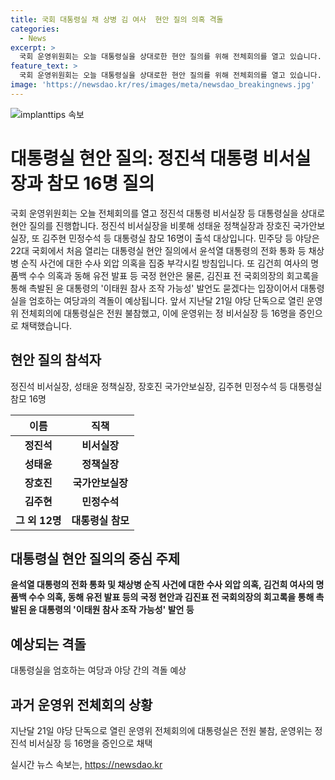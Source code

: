 ```yaml
---
title: 국회 대통령실 채 상병 김 여사  현안 질의 의혹 격돌
categories:
  - News
excerpt: >
  국회 운영위원회는 오늘 대통령실을 상대로한 현안 질의를 위해 전체회의를 열고 있습니다. 대통령실 참모 16명이 출석해 논의에 참여할 예정이며, 야당은 윤석열 대통령의 외압 의혹과 김건희 여사의 수수 의혹 등을 집중 조명할 계획입니다. 또한, 김진표 전 국회의장의 회고록을 통해 대통령의 이태원 참사 조작 가능성 발언에 대한 질의도 예상되고 있습니다. 이에 여당과의 갈등이 예상되며, 이 전체회의는 야당이 단독으로 열었던 전체회의에 대응한 조치로 이루어지고 있습니다.
feature_text: >
  국회 운영위원회는 오늘 대통령실을 상대로한 현안 질의를 위해 전체회의를 열고 있습니다. 대통령실 참모 16명이 출석해 논의에 참여할 예정이며, 야당은 윤석열 대통령의 외압 의혹과 김건희 여사의 수수 의혹 등을 집중 조명할 계획입니다. 또한, 김진표 전 국회의장의 회고록을 통해 대통령의 이태원 참사 조작 가능성 발언에 대한 질의도 예상되고 있습니다. 이에 여당과의 갈등이 예상되며, 이 전체회의는 야당이 단독으로 열었던 전체회의에 대응한 조치로 이루어지고 있습니다.
image: 'https://newsdao.kr/res/images/meta/newsdao_breakingnews.jpg'
---
```


<p><img src="https://newsdao.kr/res/images/meta/newsdao_breakingnews.jpg" alt="implanttips 속보" /></p>

<h1>대통령실 현안 질의: 정진석 대통령 비서실장과 참모 16명 질의</h1>

<p data-ke-size="size16">국회 운영위원회는 오늘 전체회의를 열고 정진석 대통령 비서실장 등 대통령실을 상대로 현안 질의를 진행합니다. 정진석 비서실장을 비롯해 성태윤 정책실장과 장호진 국가안보실장, 또 김주현 민정수석 등 대통령실 참모 16명이 출석 대상입니다. 민주당 등 야당은 22대 국회에서 처음 열리는 대통령실 현안 질의에서 윤석열 대통령의 전화 통화 등 채상병 순직 사건에 대한 수사 외압 의혹을 집중 부각시킬 방침입니다. 또 김건희 여사의 명품백 수수 의혹과 동해 유전 발표 등 국정 현안은 물론, 김진표 전 국회의장의 회고록을 통해 촉발된 윤 대통령의 '이태원 참사 조작 가능성' 발언도 묻겠다는 입장이어서 대통령실을 엄호하는 여당과의 격돌이 예상됩니다. 앞서 지난달 21일 야당 단독으로 열린 운영위 전체회의에 대통령실은 전원 불참했고, 이에 운영위는 정 비서실장 등 16명을 증인으로 채택했습니다.</p>

<h2 data-ke-size="size26">현안 질의 참석자</h2>

<p data-ke-size="size16">정진석 비서실장, 성태윤 정책실장, 장호진 국가안보실장, 김주현 민정수석 등 대통령실 참모 16명</p>

<table>
<thead>
<tr>
<th style="text-align: center;">이름</th>
<th style="text-align: center;">직책</th>
</tr>
</thead>
<tbody>
<tr>
<td style="text-align: center; height: 17px;"><b>정진석</b></td>
<td style="text-align: center; height: 17px;"><b>비서실장</b></td>
</tr>
<tr>
<td style="text-align: center; height: 17px;"><b>성태윤</b></td>
<td style="text-align: center; height: 17px;"><b>정책실장</b></td>
</tr>
<tr>
<td style="text-align: center; height: 17px;"><b>장호진</b></td>
<td style="text-align: center; height: 17px;"><b>국가안보실장</b></td>
</tr>
<tr>
<td style="text-align: center; height: 17px;"><b>김주현</b></td>
<td style="text-align: center; height: 17px;"><b>민정수석</b></td>
</tr>
<tr>
<td style="text-align: center; height: 17px;"><b>그 외 12명</b></td>
<td style="text-align: center; height: 17px;"><b>대통령실 참모</b></td>
</tr>
</tbody>
</table>

<h2 data-ke-size="size26">대통령실 현안 질의의 중심 주제</h2>

<p data-ke-size="size16"><b>윤석열 대통령의 전화 통화 및 채상병 순직 사건에 대한 수사 외압 의혹, 김건희 여사의 명품백 수수 의혹, 동해 유전 발표 등의 국정 현안과 김진표 전 국회의장의 회고록을 통해 촉발된 윤 대통령의 '이태원 참사 조작 가능성' 발언 등</b></p>

<h2 data-ke-size="size26">예상되는 격돌</h2>

<p data-ke-size="size16">대통령실을 엄호하는 여당과 야당 간의 격돌 예상</p>

<h2 data-ke-size="size26">과거 운영위 전체회의 상황</h2>

<p data-ke-size="size16">지난달 21일 야당 단독으로 열린 운영위 전체회의에 대통령실은 전원 불참, 운영위는 정진석 비서실장 등 16명을 증인으로 채택</p>
실시간 뉴스 속보는, <a href="https://newsdao.kr" rel="dofollow">https://newsdao.kr</a>


